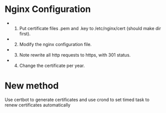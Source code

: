 # Nginx Configuration

* 1. Put certificate files .pem and .key to /etc/nginx/cert (should make dir first).
* 2. Modify the nginx configuration file.
* 3. Note rewrite all http requests to https, with 301 status.
* 4. Change the certificate per year.
    
# New method
Use certbot to generate certificates and use crond to set timed task to renew certificates automatically